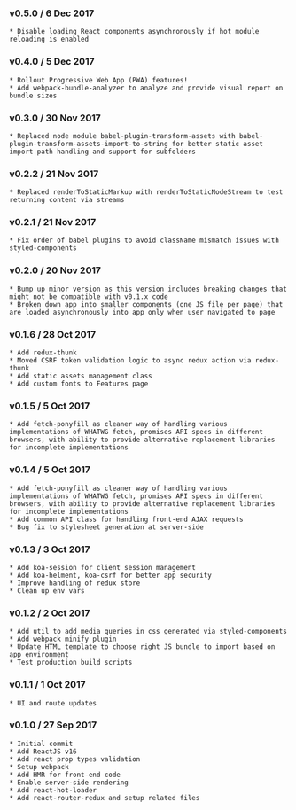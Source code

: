 ### v0.5.0 / 6 Dec 2017
    * Disable loading React components asynchronously if hot module reloading is enabled

### v0.4.0 / 5 Dec 2017
    * Rollout Progressive Web App (PWA) features!
    * Add webpack-bundle-analyzer to analyze and provide visual report on bundle sizes

### v0.3.0 / 30 Nov 2017
    * Replaced node module babel-plugin-transform-assets with babel-plugin-transform-assets-import-to-string for better static asset import path handling and support for subfolders

### v0.2.2 / 21 Nov 2017
    * Replaced renderToStaticMarkup with renderToStaticNodeStream to test returning content via streams

### v0.2.1 / 21 Nov 2017
    * Fix order of babel plugins to avoid className mismatch issues with styled-components

### v0.2.0 / 20 Nov 2017
    * Bump up minor version as this version includes breaking changes that might not be compatible with v0.1.x code
    * Broken down app into smaller components (one JS file per page) that are loaded asynchronously into app only when user navigated to page

### v0.1.6 / 28 Oct 2017
    * Add redux-thunk
    * Moved CSRF token validation logic to async redux action via redux-thunk
    * Add static assets management class
    * Add custom fonts to Features page

### v0.1.5 / 5 Oct 2017
    * Add fetch-ponyfill as cleaner way of handling various implementations of WHATWG fetch, promises API specs in different browsers, with ability to provide alternative replacement libraries for incomplete implementations

### v0.1.4 / 5 Oct 2017
    * Add fetch-ponyfill as cleaner way of handling various implementations of WHATWG fetch, promises API specs in different browsers, with ability to provide alternative replacement libraries for incomplete implementations
    * Add common API class for handling front-end AJAX requests
    * Bug fix to stylesheet generation at server-side

### v0.1.3 / 3 Oct 2017
    * Add koa-session for client session management
    * Add koa-helment, koa-csrf for better app security
    * Improve handling of redux store
    * Clean up env vars

### v0.1.2 / 2 Oct 2017
    * Add util to add media queries in css generated via styled-components
    * Add webpack minify plugin
    * Update HTML template to choose right JS bundle to import based on app environment
    * Test production build scripts

### v0.1.1 / 1 Oct 2017
    * UI and route updates

### v0.1.0 / 27 Sep 2017
    * Initial commit
    * Add ReactJS v16
    * Add react prop types validation
    * Setup webpack
    * Add HMR for front-end code
    * Enable server-side rendering
    * Add react-hot-loader
    * Add react-router-redux and setup related files